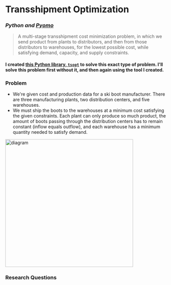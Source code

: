 # Transshipment Optimization
### *Python and [Pyomo](https://pyomo.readthedocs.io/en/stable/)*

> A multi-stage transshipment cost minimization problem, in which we send product from plants to distributors, and then from those distributors to warehouses, for the lowest possible cost, while satisfying demand, capacity, and supply constraints.

#### I created [this Python library, `tsopt`](https://github.com/ryayoung/tsopt) to solve this exact type of problem. I'll solve this problem first without it, and then again using the tool I created.

### Problem
- We're given cost and production data for a ski boot manufacturer. There are three manufacturing plants, two distribution centers, and five warehouses.
- We must ship the boots to the warehouses at a minimum cost satisfying the given constraints. Each plant can only produce so much product, the amount of boots passing through the distribution centers has to remain constant (inflow equals outflow), and each warehouse has a minimum quantity needed to satisfy demand.

<img width="400" alt="diagram" src="https://user-images.githubusercontent.com/90723578/177877288-5e4d91aa-05cc-45a4-b99f-fb63152a3e12.png">


### Research Questions
